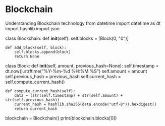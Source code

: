 # Blockchain
Understanding Blockchain technology 
from datetime import datetime as dt 
import hashlib
import json

class Blockchain:
    def __init__(self):
        self.blocks = [Block(0, "0")]
        
    def add_block(self, block):
        self.blocks.append(block)
        return None
    
    
class Block:
    def __init__(self, amount, previous_hash=None):
        self.timestamp = dt.now().strftime("%Y-%m-%d %H:%M:%S")
        self.amount = amount 
        self.previous_hash = previous_hash
        self.current_hash = self.compute_current_hash()
        
    def compute_current_hash(self):
        data = (str(self.timestamp) + str(self.amount) + str(self.previous_hash))
        current_hash = hashlib.sha256(data.encode("utf-8")).hexdigest()
        return current_hash
        
        
blockchain = Blockchain()
print(blockchain.blocks[0])

